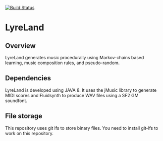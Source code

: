 [![Build Status](https://travis-ci.org/paveyry/LyreLand.svg?branch=dev)](https://travis-ci.org/paveyry/LyreLand)

LyreLand
========

Overview
--------

LyreLand generates music procedurally using Markov-chains based learning,
music composition rules, and pseudo-random.

Dependencies
------------

LyreLand is developed using JAVA 8. It uses the jMusic library to generate
MIDI scores and Fluidsynth to produce WAV files using a SF2 GM soundfont.

File storage
------------

This repository uses git lfs to store binary files. You need to install git-lfs
to work on this repository.

